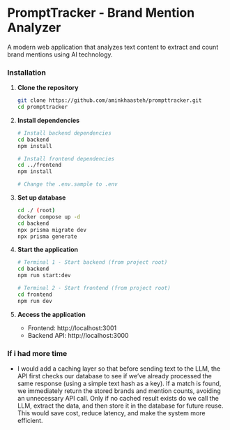 # PromptTracker - Brand Mention Analyzer

A modern web application that analyzes text content to extract and count brand mentions using AI technology.

### Installation

1. **Clone the repository**
   ```bash
   git clone https://github.com/aminkhaasteh/prompttracker.git
   cd prompttracker
   ```

2. **Install dependencies**
   ```bash
   # Install backend dependencies
   cd backend
   npm install
   
   # Install frontend dependencies
   cd ../frontend
   npm install

   # Change the .env.sample to .env

   ```

3. **Set up database**
   ```bash
   cd ./ (root)
   docker compose up -d
   cd backend
   npx prisma migrate dev
   npx prisma generate
   ```

4. **Start the application**
   ```bash
   # Terminal 1 - Start backend (from project root)
   cd backend
   npm run start:dev
   
   # Terminal 2 - Start frontend (from project root)
   cd frontend
   npm run dev
   ```

5. **Access the application**
   - Frontend: http://localhost:3001
   - Backend API: http://localhost:3000


### If i had more time
- I would add a caching layer so that before sending text to the LLM, the API first checks our database to see if we’ve already processed the same response (using a simple text hash as a key). If a match is found, we immediately return the stored brands and mention counts, avoiding an unnecessary API call. Only if no cached result exists do we call the LLM, extract the data, and then store it in the database for future reuse. This would save cost, reduce latency, and make the system more efficient.
